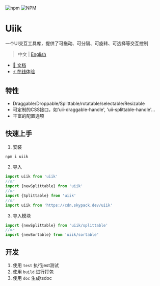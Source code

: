![npm](https://img.shields.io/npm/v/uiik?style=plastic)
![NPM](https://img.shields.io/npm/l/uiik)

# Uiik
一个UI交互工具库，提供了可拖动、可分隔、可旋转、可选择等交互控制
> 中文 | [English](./README.md)

- [📑 文档](https://holyhigh2.github.io/uiik/)
- [⚡ 在线体验](https://stackblitz.com/edit/uiik)

## 特性
- Draggable/Droppable/Splittable/rotatable/selectable/Resizable
- 可定制的CSS接口，如'uii-draggable-handle', 'uii-splittable-handle'...
- 丰富的配置选项

## 快速上手
1. 安装
```sh
npm i uiik
```
2. 导入
```ts
import uiik from 'uiik'
//or
import {newSplittable} from 'uiik'
//or
import {Splittable} from 'uiik'
//or
import uiik from 'https://cdn.skypack.dev/uiik'
```
3. 导入模块
```ts
import {newSplittable} from 'uiik/splittable'
//or
import {newSortable} from 'uiik/sortable'
```

## 开发
1. 使用 `test` 执行jest测试 
2. 使用 `build` 进行打包
3. 使用 `doc` 生成tsdoc
